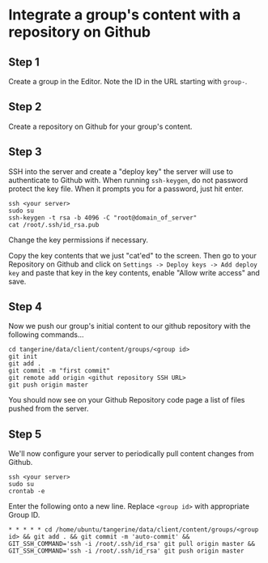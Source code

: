 # Integrate a group's content with a repository on Github 

## Step 1
Create a group in the Editor. Note the ID in the URL starting with `group-`.

## Step 2
Create a repository on Github for your group's content.

## Step 3
SSH into the server and create a "deploy key" the server will use to authenticate to Github with. When running `ssh-keygen`, do not password protect the key file. When it prompts you for a password, just hit enter.

```
ssh <your server>
sudo su
ssh-keygen -t rsa -b 4096 -C "root@domain_of_server"
cat /root/.ssh/id_rsa.pub
```

Change the key permissions if necessary.

Copy the key contents that we just "cat'ed" to the screen. Then go to your Repository on Github and click on `Settings -> Deploy keys -> Add deploy key` and paste that key in the key contents, enable "Allow write access" and save.

## Step 4
Now we push our group's initial content to our github repository with the following commands...

```
cd tangerine/data/client/content/groups/<group id>
git init
git add .
git commit -m "first commit"
git remote add origin <githut repository SSH URL>
git push origin master
```

You should now see on your Github Repository code page a list of files pushed from the server.

## Step 5
We'll now configure your server to periodically pull content changes from Github.

```
ssh <your server>
sudo su
crontab -e
```
Enter the following onto a new line. Replace `<group id>` with appropriate Group ID.
```
* * * * * cd /home/ubuntu/tangerine/data/client/content/groups/<group id> && git add . && git commit -m 'auto-commit' && GIT_SSH_COMMAND='ssh -i /root/.ssh/id_rsa' git pull origin master && GIT_SSH_COMMAND='ssh -i /root/.ssh/id_rsa' git push origin master
```
